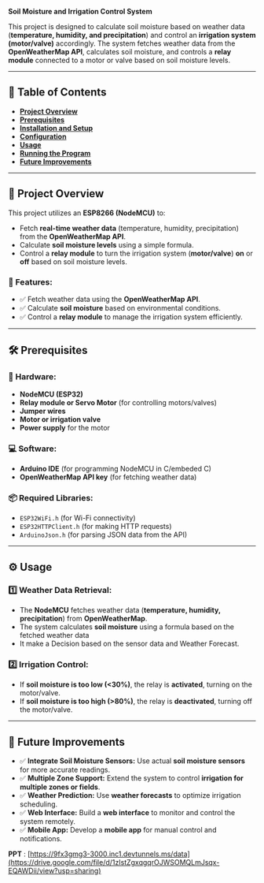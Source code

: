 **Soil Moisture and Irrigation Control System**

This project is designed to calculate soil moisture based on weather data (**temperature, humidity, and precipitation**) and control an **irrigation system (motor/valve)** accordingly. The system fetches weather data from the **OpenWeatherMap API**, calculates soil moisture, and controls a **relay module** connected to a motor or valve based on soil moisture levels.

---
## 📌 **Table of Contents**
- [**Project Overview**](#project-overview)
- [**Prerequisites**](#prerequisites)
- [**Installation and Setup**](#installation-and-setup)
- [**Configuration**](#configuration)
- [**Usage**](#usage)
- [**Running the Program**](#running-the-program)
- [**Future Improvements**](#future-improvements)

---
## 🚀 **Project Overview**
This project utilizes an **ESP8266 (NodeMCU)** to:
- Fetch **real-time weather data** (temperature, humidity, precipitation) from the **OpenWeatherMap API**.
- Calculate **soil moisture levels** using a simple formula.
- Control a **relay module** to turn the irrigation system (**motor/valve**) **on** or **off** based on soil moisture levels.

### **🌟 Features:**
- ✅ Fetch weather data using the **OpenWeatherMap API**.  
- ✅ Calculate **soil moisture** based on environmental conditions.  
- ✅ Control a **relay module** to manage the irrigation system efficiently.  

---
## 🛠 **Prerequisites**

### **🔧 Hardware:**
- **NodeMCU (ESP32)**
- **Relay module or Servo Motor** (for controlling motors/valves)
- **Jumper wires**
- **Motor or irrigation valve**
- **Power supply** for the motor

### **💻 Software:**
- **Arduino IDE** (for programming NodeMCU in C/embeded C)
- **OpenWeatherMap API key** (for fetching weather data)

### **📦 Required Libraries:**
- `ESP32WiFi.h` (for Wi-Fi connectivity)
- `ESP32HTTPClient.h` (for making HTTP requests)
- `ArduinoJson.h` (for parsing JSON data from the API)

---
## ⚙️ **Usage**

### **1️⃣ Weather Data Retrieval:**
- The **NodeMCU** fetches weather data (**temperature, humidity, precipitation**) from **OpenWeatherMap**.
- The system calculates **soil moisture** using a formula based on the fetched weather data
- It make a Decision based on the sensor data and Weather Forecast.

### **2️⃣ Irrigation Control:**
- If **soil moisture is too low (<30%)**, the relay is **activated**, turning on the motor/valve.
- If **soil moisture is too high (>80%)**, the relay is **deactivated**, turning off the motor/valve.

---
## 🔮 **Future Improvements**
- ✅ **Integrate Soil Moisture Sensors:** Use actual **soil moisture sensors** for more accurate readings.  
- ✅ **Multiple Zone Support:** Extend the system to control **irrigation for multiple zones or fields**.  
- ✅ **Weather Prediction:** Use **weather forecasts** to optimize irrigation scheduling.  
- ✅ **Web Interface:** Build a **web interface** to monitor and control the system remotely.  
- ✅ **Mobile App:** Develop a **mobile app** for manual control and notifications.  

**PPT** : [https://9fx3gmg3-3000.inc1.devtunnels.ms/data](https://drive.google.com/file/d/1zIstZgxqgqrOJWSOMQLmJsqx-EQAWDii/view?usp=sharing)
